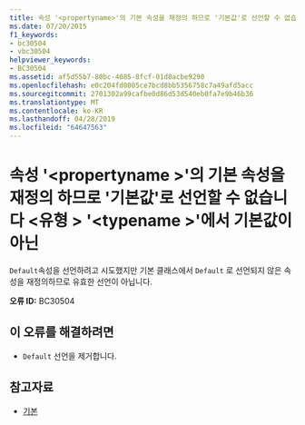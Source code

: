 ```yaml
---
title: 속성 '<propertyname>'의 기본 속성을 재정의 하므로 '기본값'로 선언할 수 없습니다 <type> '<typename>'에서 기본값이 아닌
ms.date: 07/20/2015
f1_keywords:
- bc30504
- vbc30504
helpviewer_keywords:
- BC30504
ms.assetid: af5d55b7-80bc-4085-8fcf-01d8acbe9290
ms.openlocfilehash: e0c204fd0805ce7bcd8bb5356758c7a49afd5acc
ms.sourcegitcommit: 2701302a99cafbe0d86d53d540eb0fa7e9b46b36
ms.translationtype: MT
ms.contentlocale: ko-KR
ms.lasthandoff: 04/28/2019
ms.locfileid: "64647563"
---
```

# <a name="property-propertyname-cannot-be-declared-default-because-it-overrides-a-property-on-the-base-type-typename-that-is-not-default"></a>속성 '\<propertyname >'의 기본 속성을 재정의 하므로 '기본값'로 선언할 수 없습니다 \<유형 > '\<typename >'에서 기본값이 아닌
`Default`속성을 선언하려고 시도했지만 기본 클래스에서 `Default` 로 선언되지 않은 속성을 재정의하므로 유효한 선언이 아닙니다.  
  
 **오류 ID:** BC30504  
  
## <a name="to-correct-this-error"></a>이 오류를 해결하려면  
  
- `Default` 선언을 제거합니다.  
  
## <a name="see-also"></a>참고자료

- [기본](../../visual-basic/language-reference/modifiers/default.md)

